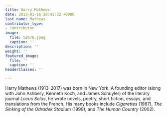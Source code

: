 ```yaml
---
title: Harry Mathews
date: 2013-01-16 20:41:32 +0000
last_name: Mathews
contributor_type:
- Contributor
image:
  file: 52676.jpeg
  caption: ''
description: ''
weight: ''
featured_image:
  file: ''
  caption: ''
headerClasses: ''

---
```

Harry Mathews (1913–2017) was born in New York. A founding editor (along with John Ashbery, Kenneth Koch, and James Schuyler) of the literary journal _Locus Solus_, he wrote novels, poetry, short fiction, essays, and translations from the French. His many books include _Cigarettes_ (1987), _The Sinking of the Odradek Stadium_ (1999), and _The Human Country_ (2002). 